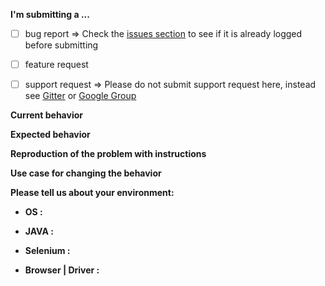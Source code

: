 <!--
IF YOU DON'T FILL OUT THE FOLLOWING INFORMATION WE MIGHT CLOSE YOUR ISSUE WITHOUT INVESTIGATING
-->

**I'm submitting a ...**  <!--(check one with "x")-->
- [ ] bug report => Check the [issues section](https://github.com/CognizantQAHub/Cognizant-Intelligent-Test-Scripter/issues?utf8=%E2%9C%93&q=) to see if it is already logged before submitting
- [ ] feature request
- [ ] support request => Please do not submit support request here, instead see [Gitter](https://gitter.im/Cognizant-Intelligent-Test-Scripter) or [Google Group](https://groups.google.com/forum/#!forum/cognizant-intelligent-test-scripter)


**Current behavior**
<!--Describe current behavior of the application-->

**Expected behavior**
<!--Describe Expected behavior-->

**Reproduction of the problem with instructions**
<!--
If the current behavior is a bug or you can illustrate your feature request better with an example, 
please provide the *STEPS TO REPRODUCE* and if possible a *DEMO* of the problem.
-->

**Use case for changing the behavior**
<!-- Describe the motivation or the concrete use case -->

**Please tell us about your environment:**
<!-- Operating system, IDE, Dependency manager, Third party if any ... -->

* **OS :** 
<!-- OS Version and Architecture -->

* **JAVA :** 
<!-- JAVA Version and Architecture -->

* **Selenium :**
<!-- Selenium Version -->

* **Browser | Driver  :** 
<!-- (Chrome/IE/Firefox) Version -->


